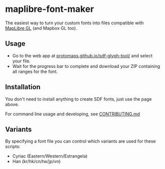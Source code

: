 # maplibre-font-maker

The easiest way to turn your custom fonts into files compatible with [MapLibre GL](https://maplibre.org) (and Mapbox GL too).

## Usage

* Go to the web app at [protomaps.github.io/sdf-glyph-tool/](https://protomaps.github.io/sdf-glyph-tool/) and select your file. 
* Wait for the progress bar to complete and download your ZIP containing all ranges for the font. 

## Installation

You don't need to install anything to create SDF fonts, just use the page above. 

For command line usage and developing, see [CONTRIBUTING.md](CONTRIBUTING.md)

## Variants

By specifying a font file you can control which variants are used for these scripts:

* Cyriac (Eastern/Western/Estrangela)
* Han (kr/hk/cn/tw/jp/vn)
